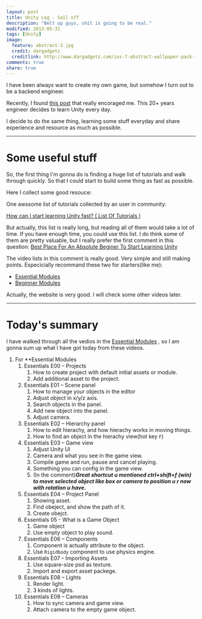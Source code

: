 ```yaml
---
layout: post
title: Unity Log - Sail off
description: "Belt up guys, shit is going to be real."
modified: 2013-05-31
tags: [Unity]
image:
  feature: abstract-3.jpg
  credit: dargadgetz
  creditlink: http://www.dargadgetz.com/ios-7-abstract-wallpaper-pack-for-iphone-5-and-ipod-touch-retina/
comments: true
share: true
---
```


I have been always want to create my own game, but somehow I turn out to be a backend engineer.

Recently, I found [this post](http://forum.unity3d.com/threads/20-year-developer-trying-to-learn-unity-fast-and-write-a-game-to-sell.145190/) that really encoraged me. This 20+ years engineer decides to learn Unity every day.

I decide to do the same thing, learning some stuff everyday and share experience and resource as much as possible.

***

# Some useful stuff

So, the first thing I'm gonna do is finding a huge list of tutorials and walk through quickly. So that I could start to build some thing as fast as possible.

Here I collect some good resouce:

One awssome list of tutorials collected by an user in community:

[How can I start learning Unity fast? ( List Of Tutorials )](http://answers.unity3d.com/questions/12321/how-can-i-start-learning-unity-fast-list-of-tutori.html)

But actually, this list is really long, but reading all of them would take a lot of time. If you have enough time, you could use this list. I do think some of them are pretty valuable, but I really prefer the first comment in this question: [Best Place For An Absolute Beginer To Start Learning Unity](http://answers.unity3d.com/questions/348857/best-place-for-an-absolute-beginer-to-start-learni.html)

The video lists in this comment is really good. Very simple and still making points. Especicially recommand these two for starters(like me):

- [Essential Modules](http://www.unity3dstudent.com/category/modules/essential-skills/)
- [Beginner Modules](http://www.unity3dstudent.com/category/modules/beginner/)

Actually, the website is very good. I will check some other videos later.



***

# Today's summary

I have walked through all the vedios in the [Essential Modules](http://www.unity3dstudent.com/category/modules/essential-skills/) , so I am gonna sum up what I have got today from these videos.

1. For **Essential Modules
	1. Essentials E00 – Projects
		1. How to create project with default initial assets or module.
		2. Add additional asset to the project.
	2. Essentials E01 – Scene panel
		1. How to manage your objects in the editor
		2. Adjust object in x/y/z axis.
		3. Search objects in the panel.
		4. Add new object into the panel.
		5. Adjust camera.
	3. Essentials E02 – Hierarchy panel
		1. How to edit hierachy, and how hierachy works in moving things.
		2. How to find an object in the hierachy view(hot key `F`)
	4. Essentials E03 – Game view
		1. Adjust Unity UI
		2. Camera and what you see in the game view.
		3. Compile game and run, pause and cancel playing.
		4. Something you can config in the game view.
		5. (In the comment)***Great shortcut u mentioned ctrl+shift+f (win) to move selected object like box or camera to position u r now with rotation u have.***
	5. Essentials E04 – Project Panel
		1. Showing asset.
		2. Find obeject, and show the path of it.
		3. Create obejct. 
	6. Essentials 05 - What is a Game Object
		1. Game object
		2. Use empty object to play sound.
	7. Essentials E06 – Components
		1. Component is actually attribute to the object.
		2. Use `Rigidbody` component to use physics engine.
	8. Essentials E07 – Importing Assets
		1. Use square-size psd as texture.
		2. Import and export asset packege.
	9. Essentials E08 – Lights
		1. Render light.
		2. 3 kinds of lights.
	10. Essentials E09 – Cameras
		1. How to sync camera and game view.
		2. Attach camera to the empty game object.


 